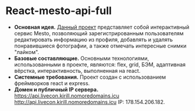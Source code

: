 # React-mesto-api-full
* __Основная идея.__ [Данный проект](https://livecon.kirill.nomoredomains.monster) представляет собой интерактивный сервис Mesto, позволяющий зарегистрированным пользователям редактировать информацию из профиля, добавлять и удалять понравившиеся фотографии, а также отмечать интересные снимки "лайком".
* __Базовые составляющие.__ Основными технологиями, использованными в проекте, являются: flex, grid, БЭМ, адаптивная вёрстка, интерактивность, выполненная на react.
* __Системные требования.__ Проект создан с использованием фреймворков react и express.
* __Домен и публичный IP сервера.__ https://api.livecon.kirill.nomoredomains.icu http://api.livecon.kirill.nomoredomains.icu IP: 178.154.206.182.
